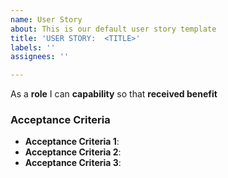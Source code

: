 ```yaml
---
name: User Story
about: This is our default user story template
title: 'USER STORY:  <TITLE>'
labels: ''
assignees: ''

---
```


As a **role** I can **capability** so that **received benefit**

### Acceptance  Criteria
*  **Acceptance Criteria 1**: 
*  **Acceptance Criteria 2**:
*  **Acceptance Criteria 3**:
